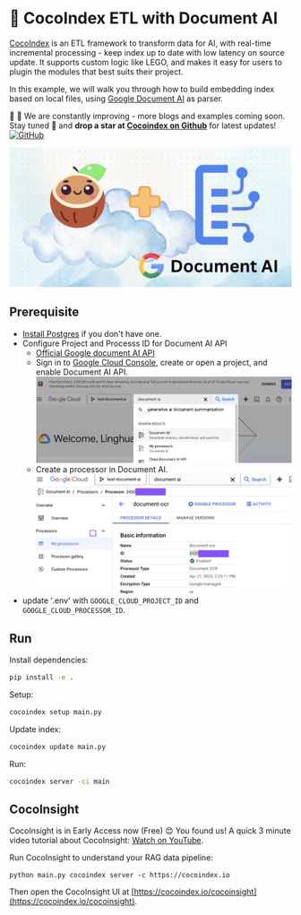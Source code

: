 # 🥥 CocoIndex ETL with Document AI 

[CocoIndex](https://cocoindex.io) is an ETL framework to transform data for AI, with real-time incremental processing - keep index up to date with low latency on source update. It supports custom logic like LEGO, and makes it easy for users to plugin the modules that best suits their project.

In this example, we will walk you through how to build embedding index based on local files, using [Google Document AI](https://cloud.google.com/document-ai?hl=en) as parser.

🥥 🌴 We are constantly improving - more blogs and examples coming soon. Stay tuned 👀 and **drop a star at [Cocoindex on Github](https://github.com/cocoindex-io/cocoindex)** for latest updates!
[![GitHub](https://img.shields.io/github/stars/cocoindex-io/cocoindex?color=5B5BD6)](https://github.com/cocoindex-io/cocoindex)

![Use Document AI to parse PDF files in CocoIndex](image/coco-doc-ai.png)

## Prerequisite
- [Install Postgres](https://cocoindex.io/docs/getting_started/installation#-install-postgres) if you don't have one.
- Configure Project and Processs ID for Document AI API
    - [Official Google document AI API](https://cloud.google.com/document-ai/docs/try-docai)
    - Sign in to [Google Cloud Console](https://console.cloud.google.com/), create or open a project, and enable Document AI API. 
      ![Google Cloud Console](image/cloud-console.png)
    - Create a processor in Document AI.
      ![Create a processor in Document AI](image/create-processor.png)
- update '.env' with `GOOGLE_CLOUD_PROJECT_ID` and `GOOGLE_CLOUD_PROCESSOR_ID`.


## Run

Install dependencies:

```bash
pip install -e .
```

Setup:

```bash
cocoindex setup main.py
```

Update index:

```bash
cocoindex update main.py
```

Run:

```bash
cocoindex server -ci main
```

## CocoInsight 
CocoInsight is in Early Access now (Free) 😊 You found us! A quick 3 minute video tutorial about CocoInsight: [Watch on YouTube](https://youtu.be/ZnmyoHslBSc?si=pPLXWALztkA710r9).

Run CocoInsight to understand your RAG data pipeline:

```
python main.py cocoindex server -c https://cocoindex.io
```

Then open the CocoInsight UI at [https://cocoindex.io/cocoinsight](https://cocoindex.io/cocoinsight).
